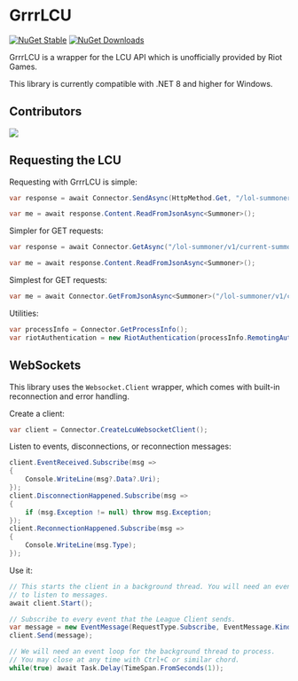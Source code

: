 # GrrrLCU

[![NuGet Stable](https://img.shields.io/nuget/v/BlossomiShymae.GrrrLCU.svg?style=flat-square&logo=nuget&logoColor=black&labelColor=69ffbe&color=77077a)](https://www.nuget.org/packages/BlossomiShymae.GrrrLCU/) [![NuGet Downloads](https://img.shields.io/nuget/dt/BlossomiShymae.GrrrLCU?style=flat-square&logoColor=black&labelColor=69ffbe&color=77077a)](https://www.nuget.org/packages/BlossomiShymae.GrrrLCU/)

GrrrLCU is a wrapper for the LCU API which is unofficially provided by Riot Games.

This library is currently compatible with .NET 8 and higher for Windows.

## Contributors

<a href="https://github.com/BlossomiShymae/GrrrLCU/graphs/contributors">
  <img src="https://contrib.rocks/image?repo=BlossomiShymae/GrrrLCU" />
</a>

## Requesting the LCU

Requesting with GrrrLCU is simple:

```csharp
var response = await Connector.SendAsync(HttpMethod.Get, "/lol-summoner/v1/current-summoner");

var me = await response.Content.ReadFromJsonAsync<Summoner>();
```

Simpler for GET requests:

```csharp
var response = await Connector.GetAsync("/lol-summoner/v1/current-summoner");

var me = await response.Content.ReadFromJsonAsync<Summoner>();
```

Simplest for GET requests:

```csharp
var me = await Connector.GetFromJsonAsync<Summoner>("/lol-summoner/v1/current-summoner");
```

Utilities:

```csharp
var processInfo = Connector.GetProcessInfo();
var riotAuthentication = new RiotAuthentication(processInfo.RemotingAuthToken);
```

## WebSockets

This library uses the `Websocket.Client` wrapper, which comes with built-in reconnection and error handling.

Create a client:

```csharp
var client = Connector.CreateLcuWebsocketClient();
```

Listen to events, disconnections, or reconnection messages:

```csharp
client.EventReceived.Subscribe(msg =>
{
    Console.WriteLine(msg?.Data?.Uri);
});
client.DisconnectionHappened.Subscribe(msg => 
{
    if (msg.Exception != null) throw msg.Exception;
});
client.ReconnectionHappened.Subscribe(msg =>
{
    Console.WriteLine(msg.Type);
});
```

Use it:

```csharp
// This starts the client in a background thread. You will need an event loop
// to listen to messages.
await client.Start();

// Subscribe to every event that the League Client sends.
var message = new EventMessage(RequestType.Subscribe, EventMessage.Kinds.OnJsonApiEvent);
client.Send(message);

// We will need an event loop for the background thread to process.
// You may close at any time with Ctrl+C or similar chord.
while(true) await Task.Delay(TimeSpan.FromSeconds(1));
```